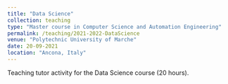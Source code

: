 ```yaml
---
title: "Data Science"
collection: teaching
type: "Master course in Computer Science and Automation Engineering"
permalink: /teaching/2021-2022-DataScience
venue: "Polytechnic University of Marche"
date: 20-09-2021
location: "Ancona, Italy"
---
```

Teaching tutor activity for the Data Science course (20 hours).
